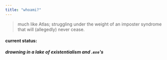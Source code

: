 ```yaml
---
title: "whoami?"
---
```


> much like Atlas; struggling under the weight of an imposter syndrome that will (allegedly) never cease.

#### current status: 
***drowning in a lake of existentialism and .`exe`'s***
